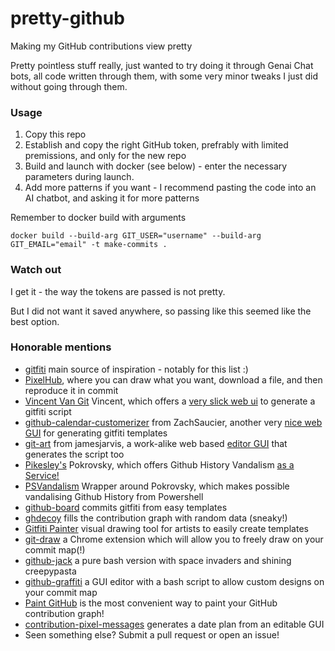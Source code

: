 # pretty-github
Making my GitHub contributions view pretty


Pretty pointless stuff really, just wanted to try doing it through Genai Chat bots, all code written through them, with some very minor tweaks I just did without going through them.

### Usage

1. Copy this repo
2. Establish and copy the right GitHub token, prefrably with limited premissions, and only for the new repo
3. Build and launch with docker (see below) - enter the necessary parameters during launch. 
4. Add more patterns if you want - I recommend pasting the code into an AI chatbot, and asking it for more patterns


Remember to docker build with arguments

```console
docker build --build-arg GIT_USER="username" --build-arg GIT_EMAIL="email" -t make-commits .  
```

### Watch out
I get it - the way the tokens are passed is not pretty. 

But I did not want it saved anywhere, so passing like this seemed like the best option.

### Honorable mentions

- [gitfiti](https://github.com/gelstudios/gitfiti) main source of inspiration - notably for this list :)
- [PixelHub](https://github.com/behind24proxies/PixelHub), where you can draw what you want, download a file, and then reproduce it in commit
- [Vincent Van Git](https://github.com/jh3y/vincent-van-git) Vincent, which offers a [very slick web ui](https://vincent-van-git.netlify.app/) to generate a gitfiti script
- [github-calendar-customerizer](https://github.com/ZachSaucier/github-calendar-customizer) from ZachSaucier, another very [nice web GUI](https://codepen.io/ZachSaucier/full/PzVRBy) for generating gitfiti templates
- [git-art](https://github.com/jamesjarvis/git-art) from jamesjarvis, a work-alike web based [editor GUI](https://jamesjarvis.github.io/git-art/) that generates the script too
- [Pikesley's](https://github.com/pikesley) Pokrovsky, which offers Github History Vandalism [as a Service!](http://pokrovsky.herokuapp.com/)
- [PSVandalism](https://github.com/DenisBalan/PSVandalism) Wrapper around Pokrovsky, which makes possible vandalising Github History from Powershell
- [github-board](https://github.com/bayandin/github-board) commits gitfiti from easy templates
- [ghdecoy](https://github.com/tickelton/ghdecoy) fills the contribution graph with random data (sneaky!)
- [Gitfiti Painter](http://codepen.io/cbas/pen/vOXeKV) visual drawing tool for artists to easily create templates
- [git-draw](https://github.com/ben174/git-draw) a Chrome extension which will allow you to freely draw on your commit map(!)
- [github-jack](https://github.com/tardypad/github-jack) a pure bash version with space invaders and shining creepypasta
- [github-graffiti](https://github.com/mavrk/github-graffiti) a GUI editor with a bash script to allow custom designs on your commit map
- [Paint GitHub](https://paintgithub.com/) is the most convenient way to paint your GitHub contribution graph!
- [contribution-pixel-messages](https://github.com/abulvenz/contribution-pixel-messages) generates a date plan from an editable GUI
- Seen something else? Submit a pull request or open an issue!